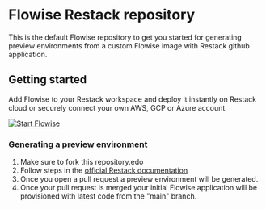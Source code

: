 # Flowise Restack repository

This is the default Flowise repository to get you started for generating preview environments from a custom Flowise image with Restack github application.

## Getting started

Add Flowise to your Restack workspace and deploy it instantly on Restack cloud or securely connect your own AWS, GCP or Azure account.

[![Start Flowise](https://cdn.sanity.io/images/ev3amoz3/production/b91d44ce269efe487f21d86ae2ade3b552598212-257x57.png)](https://console.restack.io/onboarding/store/bf1116af-591f-4005-a69f-57e48dd34e29)

### Generating a preview environment

1. Make sure to fork this repository.edo
2. Follow steps in the [official Restack documentation](https://www.restack.io/docs/flowise)
3. Once you open a pull request a preview environment will be generated.
4. Once your pull request is merged your initial Flowise application will be provisioned with latest code from the "main" branch.
